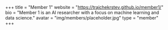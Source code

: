 +++
title = "Member 1"
website = "https://trajchekrstev.github.io/member1/"
bio = "Member 1 is an AI researcher with a focus on machine learning and data science."
avatar = "img/members/placeholder.jpg"
type = "member"
+++

